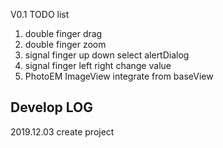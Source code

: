 V0.1 TODO list

1. double finger drag
2. double finger zoom
3. signal finger up down select alertDialog
4. signal finger left right change value
5. PhotoEM ImageView integrate from baseView

## Develop LOG
2019.12.03 create project
